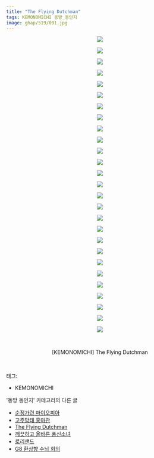 ```yaml
---
title: "The Flying Dutchman"
tags: KEMONOMICHI 동방_동인지
image: ghap/519/001.jpg
---
```

<div class="article">
<p style="text-align: center; clear: none; float: none;"><img src="{{ site.nasurl }}/ghap/519/001.jpg"/></p>
<p style="text-align: center; clear: none; float: none;"><img src="{{ site.nasurl }}/ghap/519/002.jpg"/></p>
<p style="text-align: center; clear: none; float: none;"><img src="{{ site.nasurl }}/ghap/519/003.jpg"/></p>
<p style="text-align: center; clear: none; float: none;"><img src="{{ site.nasurl }}/ghap/519/004.jpg"/></p>
<p style="text-align: center; clear: none; float: none;"><img src="{{ site.nasurl }}/ghap/519/005.jpg"/></p>
<p style="text-align: center; clear: none; float: none;"><img src="{{ site.nasurl }}/ghap/519/006.jpg"/></p>
<p style="text-align: center; clear: none; float: none;"><img src="{{ site.nasurl }}/ghap/519/007.jpg"/></p>
<p style="text-align: center; clear: none; float: none;"><img src="{{ site.nasurl }}/ghap/519/008.jpg"/></p>
<p style="text-align: center; clear: none; float: none;"><img src="{{ site.nasurl }}/ghap/519/009.jpg"/></p>
<p style="text-align: center; clear: none; float: none;"><img src="{{ site.nasurl }}/ghap/519/010.jpg"/></p>
<p style="text-align: center; clear: none; float: none;"><img src="{{ site.nasurl }}/ghap/519/011.jpg"/></p>
<p style="text-align: center; clear: none; float: none;"><img src="{{ site.nasurl }}/ghap/519/012.jpg"/></p>
<p style="text-align: center; clear: none; float: none;"><img src="{{ site.nasurl }}/ghap/519/013.jpg"/></p>
<p style="text-align: center; clear: none; float: none;"><img src="{{ site.nasurl }}/ghap/519/014.jpg"/></p>
<p style="text-align: center; clear: none; float: none;"><img src="{{ site.nasurl }}/ghap/519/015.jpg"/></p>
<p style="text-align: center; clear: none; float: none;"><img src="{{ site.nasurl }}/ghap/519/016.jpg"/></p>
<p style="text-align: center; clear: none; float: none;"><img src="{{ site.nasurl }}/ghap/519/017.jpg"/></p>
<p style="text-align: center; clear: none; float: none;"><img src="{{ site.nasurl }}/ghap/519/018.jpg"/></p>
<p style="text-align: center; clear: none; float: none;"><img src="{{ site.nasurl }}/ghap/519/019.jpg"/></p>
<p style="text-align: center; clear: none; float: none;"><img src="{{ site.nasurl }}/ghap/519/020.jpg"/></p>
<p style="text-align: center; clear: none; float: none;"><img src="{{ site.nasurl }}/ghap/519/021.jpg"/></p>
<p style="text-align: center; clear: none; float: none;"><img src="{{ site.nasurl }}/ghap/519/022.jpg"/></p>
<p style="text-align: center; clear: none; float: none;"><img src="{{ site.nasurl }}/ghap/519/023.jpg"/></p>
<p style="text-align: center; clear: none; float: none;"><img src="{{ site.nasurl }}/ghap/519/024.jpg"/></p>
<p style="text-align: center; clear: none; float: none;"><img src="{{ site.nasurl }}/ghap/519/025.jpg"/></p>
<p style="text-align: center; clear: none; float: none;"><img src="{{ site.nasurl }}/ghap/519/026.jpg"/></p>
<p style="text-align: center; clear: none; float: none;"><img src="{{ site.nasurl }}/ghap/519/027.jpg"/></p>
<p style="text-align: center; clear: none; float: none;"><br/></p>
<p style="text-align: center; clear: none; float: none;">[KEMONOMICHI] The Flying Dutchman</p>
<p><br/></p>
</div><div class="tagTrail">
<p>태그: </p>
<ul>
<li>KEMONOMICHI</li>
</ul>
</div><div class="another">
<p>'동방 동인지' 카테고리의 다른 글</p>
<ul>
<li><a href="/2016-06-23-ghap_521">순정가련 마이오피아</a></li>
<li><a href="/2016-06-23-ghap_520">고주망태 홍마관</a></li>
<li><a href="/2016-06-23-ghap_519">The Flying Dutchman</a></li>
<li><a href="/2016-06-23-ghap_518">깨끗하고 올바른 풍신소녀</a></li>
<li><a href="/2016-06-23-ghap_517">로리샌드</a></li>
<li><a href="/2016-06-23-ghap_516">G8 환상향 수뇌 회의</a></li>
</ul>
</div><div class="cb_module cb_fluid">
<div class="cb_wrt cb_profile">
</div><!-- commentList close -->
</div>